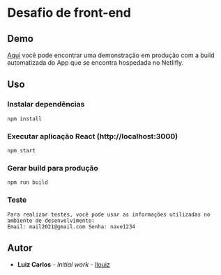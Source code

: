 # Desafio de front-end

## Demo

[Aqui](https://navedx.netlify.app/) você pode encontrar uma demonstração em produção com a build automatizada do App que se encontra hospedada no Netlifly.

## Uso

### Instalar dependências

```
npm install
```

### Executar aplicação React (http://localhost:3000)

```
npm start
```

### Gerar build para produção

```
npm run build
```

### Teste

```
Para realizar testes, você pode usar as informações utilizadas no ambiente de desenvolvimento:
Email: mail2021@gmail.com Senha: nave1234
```

## Autor

- **Luiz Carlos** - _Initial work_ - [llouiz](https://github.com/llouiz)
